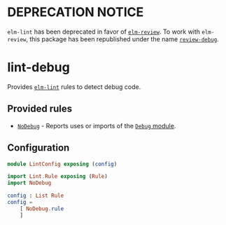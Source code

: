 # DEPRECATION NOTICE

`elm-lint` has been deprecated in favor of [`elm-review`](https://package.elm-lang.org/packages/jfmengels/elm-review/latest/).
To work with `elm-review`, this package has been republished under the name [`review-debug`](https://package.elm-lang.org/packages/jfmengels/review-debug/latest/).

# lint-debug

Provides [`elm-lint`](https://package.elm-lang.org/packages/jfmengels/elm-lint/latest/) rules to detect debug code.


## Provided rules

- [`NoDebug`](./NoDebug) - Reports uses or imports of the [`Debug` module](https://package.elm-lang.org/packages/elm/core/latest/Debug).


## Configuration

```elm
module LintConfig exposing (config)

import Lint.Rule exposing (Rule)
import NoDebug

config : List Rule
config =
    [ NoDebug.rule
    ]
```
